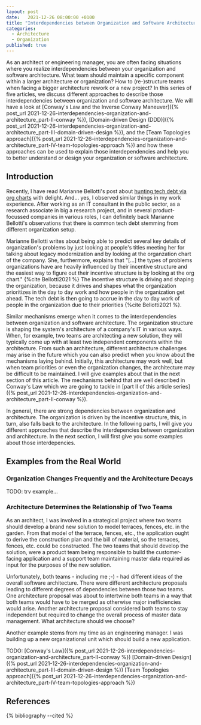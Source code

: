 ```yaml
---
layout: post
date:   2021-12-26 08:00:00 +0100
title: "Interdependencies between Organization and Software Architecture - Overview"
categories:
  - Architecture
  - Organization
published: true
---
```

As an architect or engineering manager, you are often facing situations where you realize interdependencies between your organization and software architecture.
What team should maintain a specific component within a larger architecture or organization?
How to (re-)structure teams when facing a bigger architecture rework or a new project?
In this series of five articles, we discuss different approaches to describe those interdependencies between organization and software architecture.
We will have a look at [Conway's Law and the Inverse Conway Maneuver]({% post_url 2021-12-26-interdependencies-organization-and-architecture_part-II-conway %}), [Domain-driven Design (DDD)]({% post_url 2021-12-26-interdependencies-organization-and-architecture_part-III-domain-driven-design %}), and the [Team Topologies approach]({% post_url 2021-12-26-interdependencies-organization-and-architecture_part-IV-team-topologies-approach %}) and how these approaches can be used to explain those interdependencies and help you to better understand or design your organization or software architecture.

## Introduction

Recently, I have read Marianne Bellotti's post about [hunting tech debt via org charts](https://bellmar.medium.com/hunting-tech-debt-via-org-charts-92df0b253145) with delight.
And... yes, I observed similar things in my work experience.
After working as an IT consultant in the public sector, as a research associate in big a research project, and in several product-focussed companies in various roles, I can definitely back Marianne Bellotti's observations that there is common tech debt stemming from different organization setup.

Marianne Bellotti writes about being able to predict several key details of organization's problems by just looking at people's titles meeting her for talking about legacy modernization and by looking at the organzation chart of the company.
She, furthermore, explains that "[...] the types of problems organizations have are heavily influenced by their incentive structure and the easiest way to figure out their incentive structure is by looking at the org chart." {%cite Bellotti2021 %}
The incentive structure is driving and shaping the organization, because it drives and shapes what the organization prioritizes in the day to day work and how people in the organization get ahead.
The tech debt is then going to accrue in the day to day work of people in the organization due to their priorities {%cite Bellotti2021 %}.

Similar mechanisms emerge when it comes to the interdependencies between organization and software architecture.
The organization structure is shaping the system's architecture of a company's IT in various ways.
When, for example, two teams are architecting a new solution, they will typically come up with at least two independent components within the architecture.
From such an architecture, different architecture challenges may arise in the future which you can also predict when you know about the mechanisms laying behind.
Initially, this architecture may work well, but when team priorities or even the organization changes, the architecture may be difficult to be maintained.
I will give examples about that in the next section of this article.
The mechanisms behind that are well described in Conway's Law which we are going to tackle in [part II of this article series]({% post_url 2021-12-26-interdependencies-organization-and-architecture_part-II-conway %}).

In general, there are strong dependencies between organization and architecture.
The organization is driven by the incentive structure, this, in turn, also falls back to the architecture.
In the following parts, I will give you different approaches that describe the interdepencies between organization and architecture.
In the next section, I will first give you some examples about those interdepencies.

## Examples from the Real World

### Organization Changes Frequently and the Architecture Decays

TODO: trv example...

### Architecture Determines the Relationship of Two Teams

As an architect, I was involved in a strategical project where two teams should develop a brand new solution to model terraces, fences, etc. in the garden.
From that model of the terrace, fences, etc., the application ought to derive the construction plan and the bill of material, so the terraces, fences, etc. could be constructed.
The two teams that should develop the solution, were a product team being responsible to build the customer-facing application and a support team maintaining master data required as input for the purposes of the new solution.

Unfortunately, both teams - including me ;-) - had different ideas of the overall software architecture.
There were different architecture proposals leading to different degrees of dependencies between those two teams.
One architecture proposal was about to intertwine both teams in a way that both teams would have to be merged as otherwise major inefficiencies would arise.
Another architecture proposal considered both teams to stay independent but required to change the overall process of master data management.
What architecture should we choose?

Another example stems from my time as an engineering manager.
I was building up a new organizational unit which should build a new application.

TODO:
[Conway's Law]({% post_url 2021-12-26-interdependencies-organization-and-architecture_part-II-conway %})
[Domain-driven Design]({% post_url 2021-12-26-interdependencies-organization-and-architecture_part-III-domain-driven-design %})
[Team Topologies approach]({% post_url 2021-12-26-interdependencies-organization-and-architecture_part-IV-team-topologies-approach %})

## References

{% bibliography --cited %}
